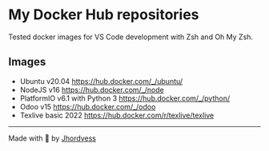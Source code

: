 # My Docker Hub repositories

Tested docker images for VS Code development with Zsh and Oh My Zsh.

## Images

- Ubuntu v20.04 <https://hub.docker.com/_/ubuntu/>
- NodeJS v16 <https://hub.docker.com/_/node>
- PlatformIO v6.1 with Python 3 <https://hub.docker.com/_/python/>
- Odoo v15 <https://hub.docker.com/_/odoo>
- Texlive basic 2022 <https://hub.docker.com/r/texlive/texlive>

---
Made with 💪 by [Jhordyess](https://www.jhordyess.com/)
